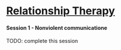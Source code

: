 # [Relationship Therapy](/)

#### Session 1 - Nonviolent communicatione

TODO: complete this session

